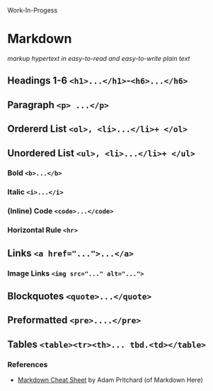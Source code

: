 Work-In-Progess


# Markdown

_markup hypertext in easy-to-read and easy-to-write plain text_


## Headings 1-6  `<h1>...</h1>`-`<h6>...</h6>`


## Paragraph `<p> ...</p>`

## Ordererd List `<ol>, <li>...</li>+ </ol>`

## Unordered List `<ul>, <li>...</li>+ </ul>`


### Bold `<b>...</b>`

### Italic `<i>...</i>`

### (Inline) Code `<code>...</code>`


### Horizontal Rule `<hr>`



## Links `<a href="...">...</a>`


### Image Links `<img src="..." alt="...">`


## Blockquotes `<quote>...</quote>`


## Preformatted `<pre>....</pre>`



## Tables `<table><tr><th>... tbd.<td></table>`



### References

- [Markdown Cheat Sheet](https://github.com/adam-p/markdown-here/wiki/Markdown-Cheatsheet) by Adam Pritchard (of Markdown Here)
